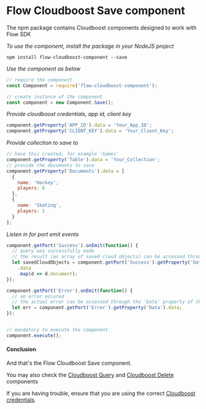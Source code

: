 # Flow Cloudboost Save component
The npm package contains Cloudboost components designed to work with Flow SDK

*To use the component, install the package in your NodeJS project*

```
npm install flow-cloudboost-component --save
```

*Use the component as below*

```javascript
// require the component
const Component = require('flow-cloudboost-component');

// create instance of the component
const component = new Component.Save();
```

*Provide cloudboost credentials, app id, client key*

```javascript
component.getProperty('APP_ID').data = 'Your_App_ID';
component.getProperty('CLIENT_KEY').data = 'Your_Client_Key';
```

*Provide collection to save to*

```javascript
// have this created, for example 'Games'
component.getProperty('Table').data = 'Your_Collection';
// provide the documents to save
component.getProperty('Documents').data = [
  { 
    name: 'Hockey',
    players: 6
  },
  { 
    name: 'Skating',
    players: 1
  }
];
```

*Listen in for port emit events*
```javascript
component.getPort('Success').onEmit(function() {
  // query was successfully made
  // the result (an array of saved cloud objects) can be accessed through the 'Data' property of the port
  let savedCloudObjects = component.getPort('Success').getProperty('Data')
    .data
    .map(d => d.document);
});

component.getPort('Error').onEmit(function() {
  // an error occured
  // the actual error can be accessed through the 'Data' property of the port
  let err = component.getPort('Error').getProperty('Data').data;
});


// mandatory to execute the component
component.execute();
```

#### Conclusion

And that's the Flow Cloudboost Save component.

You may also check the [Cloudboost Query](./query.md) and [Cloudboost Delete](./delete.md) components

If you are having trouble, ensure that you are using the correct [Cloudboost credentials](https://cloudboost.io/).
